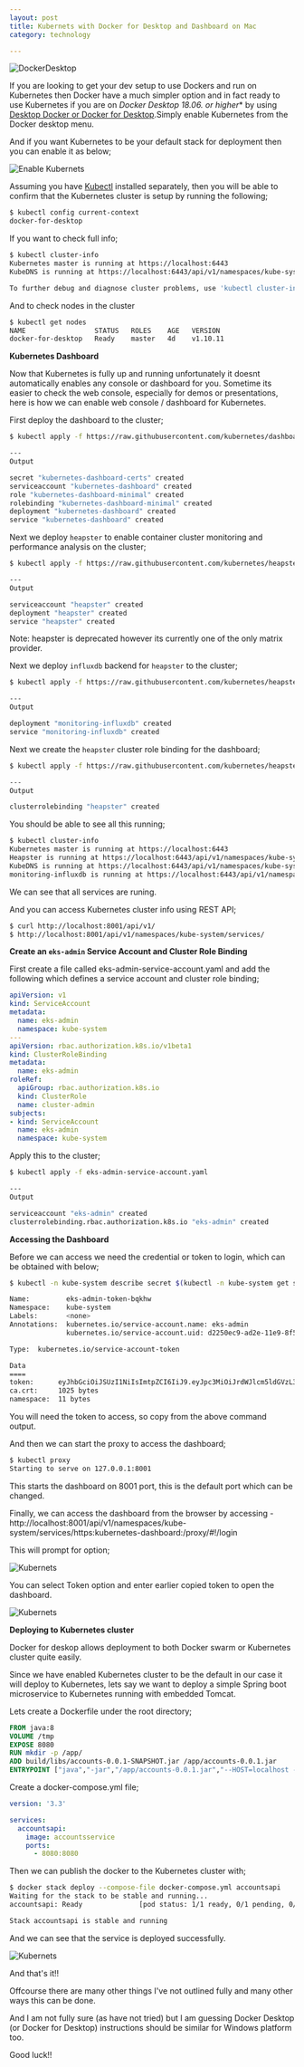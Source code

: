 ```yaml
---
layout: post
title: Kubernets with Docker for Desktop and Dashboard on Mac
category: technology

---
```


![DockerDesktop](https://manmohanp.github.io/assets/img/docker.png)

If you are looking to get your dev setup to use Dockers and run on Kubernetes then Docker have a much simpler option and in fact ready to use Kubernetes if you are on **Docker Desktop 18.06.* or higher** by using [Desktop Docker or Docker for Desktop](https://www.docker.com/products/docker-desktop).Simply enable Kubernetes from the Docker desktop menu.

And if you want Kubernetes to be your default stack for deployment then you can enable it as below;

![Enable Kubernets](https://manmohanp.github.io/assets/img/docker-for-desktop-enable-kube.png)

Assuming you have [Kubectl](https://kubernetes.io/docs/tasks/tools/install-kubectl/) installed separately, then you will be able to confirm that the Kubernetes cluster is setup by running the following;

```bash
$ kubectl config current-context
docker-for-desktop
```

If you want to check full info;

```bash
$ kubectl cluster-info
Kubernetes master is running at https://localhost:6443
KubeDNS is running at https://localhost:6443/api/v1/namespaces/kube-system/services/kube-dns:dns/proxy

To further debug and diagnose cluster problems, use 'kubectl cluster-info dump'.
```

And to check nodes in the cluster

```bash
$ kubectl get nodes
NAME                 STATUS   ROLES    AGE   VERSION
docker-for-desktop   Ready    master   4d    v1.10.11
```



**Kubernetes Dashboard**

Now that Kubernetes is fully up and running unfortunately it doesnt automatically enables any console or dashboard for you. Sometime its easier to check the web console, especially for demos or presentations, here is how we can enable web console / dashboard for Kubernetes.

First deploy the  dashboard to the cluster;

```bash
$ kubectl apply -f https://raw.githubusercontent.com/kubernetes/dashboard/v1.10.1/src/deploy/recommended/kubernetes-dashboard.yaml

---
Output

secret "kubernetes-dashboard-certs" created
serviceaccount "kubernetes-dashboard" created
role "kubernetes-dashboard-minimal" created
rolebinding "kubernetes-dashboard-minimal" created
deployment "kubernetes-dashboard" created
service "kubernetes-dashboard" created
```



Next we deploy `heapster` to enable container cluster monitoring and performance analysis on the cluster;

```bash
$ kubectl apply -f https://raw.githubusercontent.com/kubernetes/heapster/master/deploy/kube-config/influxdb/heapster.yaml

---
Output

serviceaccount "heapster" created
deployment "heapster" created
service "heapster" created
```

Note: heapster is deprecated however its currently one of the only matrix provider.

Next we deploy `influxdb` backend for `heapster` to the cluster;

```bash
$ kubectl apply -f https://raw.githubusercontent.com/kubernetes/heapster/master/deploy/kube-config/influxdb/influxdb.yaml

---
Output

deployment "monitoring-influxdb" created
service "monitoring-influxdb" created
```

Next we create the `heapster` cluster role binding for the dashboard;

```bash
$ kubectl apply -f https://raw.githubusercontent.com/kubernetes/heapster/master/deploy/kube-config/rbac/heapster-rbac.yaml

---
Output

clusterrolebinding "heapster" created
```

You should be able to see all this running;

```bash
$ kubectl cluster-info
Kubernetes master is running at https://localhost:6443
Heapster is running at https://localhost:6443/api/v1/namespaces/kube-system/services/heapster/proxy
KubeDNS is running at https://localhost:6443/api/v1/namespaces/kube-system/services/kube-dns:dns/proxy
monitoring-influxdb is running at https://localhost:6443/api/v1/namespaces/kube-system/services/monitoring-influxdb/proxy
```

We can see that all services are runing.

And you can access Kubernetes cluster info using REST API;

```bash
$ curl http://localhost:8001/api/v1/
$ http://localhost:8001/api/v1/namespaces/kube-system/services/
```



**Create an `eks-admin` Service Account and Cluster Role Binding**

First create a file called eks-admin-service-account.yaml and add the following which defines a service account and cluster role binding;

```yaml
apiVersion: v1
kind: ServiceAccount
metadata:
  name: eks-admin
  namespace: kube-system
---
apiVersion: rbac.authorization.k8s.io/v1beta1
kind: ClusterRoleBinding
metadata:
  name: eks-admin
roleRef:
  apiGroup: rbac.authorization.k8s.io
  kind: ClusterRole
  name: cluster-admin
subjects:
- kind: ServiceAccount
  name: eks-admin
  namespace: kube-system
```

Apply this to the cluster;

```bash
$ kubectl apply -f eks-admin-service-account.yaml

---
Output

serviceaccount "eks-admin" created
clusterrolebinding.rbac.authorization.k8s.io "eks-admin" created
```



**Accessing the Dashboard**

Before we can access we need the credential or token to login, which can be obtained with below;

```bash
$ kubectl -n kube-system describe secret $(kubectl -n kube-system get secret | grep eks-admin | awk '{print $1}')

Name:         eks-admin-token-bqkhw
Namespace:    kube-system
Labels:       <none>
Annotations:  kubernetes.io/service-account.name: eks-admin
              kubernetes.io/service-account.uid: d2250ec9-ad2e-11e9-8f5f-025000000001

Type:  kubernetes.io/service-account-token

Data
====
token:      eyJhbGciOiJSUzI1NiIsImtpZCI6IiJ9.eyJpc3MiOiJrdWJlcm5ldGVzL3NlcnZpY2VhY2NvdW50Iiwia3ViZXJuZXRlcy5pby9zZXJ2aWNlYWNjb3VudC9uYW1lc3BhY2UiOiJrdWJlLXN5c3RlbSIsImt1YmVybmV0ZXMuaW8vc2VydmljZWFjY291bnQvc2VjcmV0Lm5hbWUiOiJla3MtYWRtaW4tdG9rZW4tYnFraHciLCJrdWJlcm5ldGVzLmlvL3NlcnZpY2VhY2NvdW50L3NlcnZpY2UtYWNjb3VudC5uYW1lIjoiZWtzLWFkbWluIiwia3ViZXJuZXRlcy5pby9zZXJ2aWNlYWNjb3VudC9zZXJ2aWNlLWFjY291bnQudWlkIjoiZDIyNTBlYzktYWQyZS0xMWU5LThmNWYtMDI1MDAwMDAwMDAxIiwic3ViIjoic3lzdGVtOnNlcnZpY2VhY2NvdW50Omt1YmUtc3lzdGVtOmVrcy1hZG1pbiJ9.drpHB_Rjm7g0y2OlUz_wf9K2kJZTQcboVXbhDQxzkRIkO2LtJ5cCrXFVj7vMM_zYRAgWO8d9MQjyCIvRR4Zg6ELIHR9DfpQZbPVaemEu7Eaq-BcZ0oK1hqt2XzjWA1u4KU1Bhb4YfnTOsoeVJ2fweGmcay6eenQMi2DjUocjmZO6vIItsfAyaHV1_vU7KAbpsTIxinXVbCIy43P1UFL-yIu_ZGk5QB0C884ZzoEZP3Z44BD-QHQYh0eKagEXO8bJfM9JG75G5ysCLiIgiQ9xKfHJ_TCyT7CNdCdZbB8yL1-2xCagMAb3DaVtmHOL8-KrNGsqfMZjLWH2Fn-3gexeHA
ca.crt:     1025 bytes
namespace:  11 bytes
```

You will need the token to access, so copy from the above command output.

And then we can start the proxy to access the dashboard;

```bash
$ kubectl proxy
Starting to serve on 127.0.0.1:8001
```

This starts the dashboard on 8001 port, this is the default port which can be changed.

Finally, we can access the dashboard from the browser by accessing - http://localhost:8001/api/v1/namespaces/kube-system/services/https:kubernetes-dashboard:/proxy/#!/login

This will prompt for option;

![Kubernets](https://manmohanp.github.io/assets/img/kube-dashboard-login.png)



You can select Token option and enter earlier copied token to open the dashboard.

![Kubernets](https://manmohanp.github.io/assets/img/Overview-Kubernetes-Dashboard.png)



**Deploying to Kubernetes cluster**

Docker for deskop allows deployment to both Docker swarm or Kubernetes cluster quite easily.

Since we have enabled Kubernetes cluster to be the default in our case it will deploy to Kubernetes, lets say we want to deploy a simple Spring boot microservice to Kubernetes running with embedded Tomcat.

Lets create a Dockerfile under the root directory;

```dockerfile
FROM java:8
VOLUME /tmp
EXPOSE 8080
RUN mkdir -p /app/
ADD build/libs/accounts-0.0.1-SNAPSHOT.jar /app/accounts-0.0.1.jar
ENTRYPOINT ["java","-jar","/app/accounts-0.0.1.jar","--HOST=localhost --PORT=8080 --consul.agent.host=host.docker.internal --consul.agent.port=8500"]
```

Create a docker-compose.yml file;

```yaml
version: '3.3'

services:
  accountsapi:
    image: accountsservice
    ports:
      - 8080:8080
```

Then we can publish the docker to the Kubernetes cluster with;

```bash
$ docker stack deploy --compose-file docker-compose.yml accountsapi
Waiting for the stack to be stable and running...
accountsapi: Ready              [pod status: 1/1 ready, 0/1 pending, 0/1 failed]

Stack accountsapi is stable and running

```

And we can see that the service is deployed successfully.

![Kubernets](https://manmohanp.github.io/assets/img/Overview-Kubernetes-Dashboard-deployed-service.png)



And that's it!!

Offcourse there are many other things I've not outlined fully and many other ways this can be done.

And I am not fully sure (as have not tried) but I am guessing Docker Desktop (or Docker for Desktop) instructions should be similar for Windows platform too.

Good luck!!
